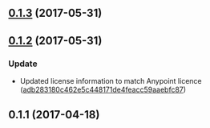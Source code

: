 <a name="0.1.3"></a>
## [0.1.3](https://github.com/advanced-rest-client/anypoint-input/compare/0.1.2...v0.1.3) (2017-05-31)




<a name="0.1.2"></a>
## [0.1.2](https://github.com/advanced-rest-client/anypoint-input/compare/0.1.1...v0.1.2) (2017-05-31)


### Update

* Updated license information to match Anypoint licence ([adb283180c462e5c448171de4feacc59aaebfc87](https://github.com/advanced-rest-client/anypoint-input/commit/adb283180c462e5c448171de4feacc59aaebfc87))



<a name="0.1.1"></a>
## 0.1.1 (2017-04-18)




